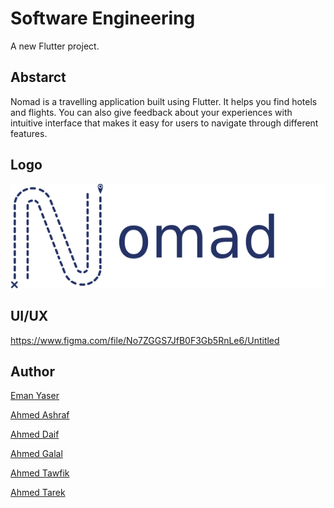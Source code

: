 # Software Engineering

A new Flutter project.

## Abstarct

Nomad is a travelling application built using Flutter. It helps you find hotels and flights. You can also give feedback about your experiences with intuitive interface that makes it easy for users to navigate through different features. 

## Logo
![image](images/nomad.png)

## UI/UX
https://www.figma.com/file/No7ZGGS7JfB0F3Gb5RnLe6/Untitled

## Author
[Eman Yaser](https://github.com/Eman92003)

[Ahmed Ashraf](https://github.com/Ghost301333)

[Ahmed Daif](https://github.com/Ahmed-Daif)

[Ahmed Galal](https://github.com/ahmedgalal-22)

[Ahmed Tawfik](https://github.com/AhmedTawfikkk)

[Ahmed Tarek](https://github.com/AhmedTarek1967)
